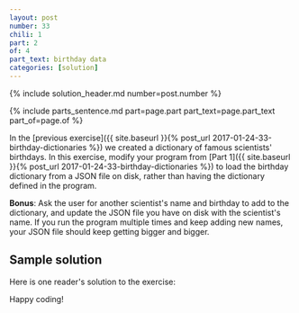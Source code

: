 ```yaml
---
layout: post
number: 33
chili: 1
part: 2
of: 4
part_text: birthday data
categories: [solution]
---
```


{% include solution_header.md number=post.number %}

{% include parts_sentence.md part=page.part part_text=page.part_text part_of=page.of %}

In the [previous exercise]({{ site.baseurl }}{% post_url 2017-01-24-33-birthday-dictionaries %}) we created a dictionary of famous scientists' birthdays. In this exercise, modify your program from [Part 1]({{ site.baseurl }}{% post_url 2017-01-24-33-birthday-dictionaries %}) to load the birthday dictionary from a JSON file on disk, rather than having the dictionary defined in the program.

**Bonus**: Ask the user for another scientist's name and birthday to add to the dictionary, and update the JSON file you have on disk with the scientist's name. If you run the program multiple times and keep adding new names, your JSON file should keep getting bigger and bigger.

## Sample solution

Here is one reader's solution to the exercise:

<script src="https://gist.github.com/Evilizard83/bcfa5b0e4579737a7f4ad28676347832.js"></script>

Happy coding!
